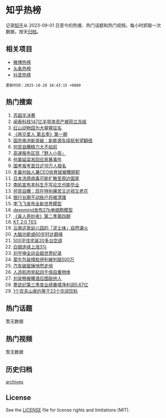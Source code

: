 # 知乎热榜

记录[知乎](https://www.zhihu.com/)从 2023-09-01 日至今的热搜、热门话题和热门视频。每小时抓取一次数据，按天[归档](archives)。

## 相关项目

- [微博热榜](https://github.com/hotarchive/weibo)
- [头条热榜](https://github.com/hotarchive/toutiao)
- [抖音热榜](https://github.com/hotarchive/douyin)


`更新时间：2025-10-20 10:43:15 +0800`

## 热门搜索

1. [苏超半决赛](https://www.zhihu.com/search?q=%E8%8B%8F%E8%B6%85%E5%8D%8A%E5%86%B3%E8%B5%9B)
1. [闻泰科技147亿半导体资产被荷兰冻结](https://www.zhihu.com/search?q=%E9%97%BB%E6%B3%B0%E7%A7%91%E6%8A%80147%E4%BA%BF%E5%8D%8A%E5%AF%BC%E4%BD%93%E8%B5%84%E4%BA%A7%E8%A2%AB%E8%8D%B7%E5%85%B0%E5%86%BB%E7%BB%93)
1. [红山动物园为大猩猩征名](https://www.zhihu.com/search?q=%E7%BA%A2%E5%B1%B1%E5%8A%A8%E7%89%A9%E5%9B%AD%E4%B8%BA%E5%A4%A7%E7%8C%A9%E7%8C%A9%E5%BE%81%E5%90%8D)
1. [《再见爱人 第五季》第一期](https://www.zhihu.com/search?q=%E3%80%8A%E5%86%8D%E8%A7%81%E7%88%B1%E4%BA%BA%20%E7%AC%AC%E4%BA%94%E5%AD%A3%E3%80%8B%E7%AC%AC%E4%B8%80%E6%9C%9F)
1. [固态电池新突破：新能源车续航有望翻倍](https://www.zhihu.com/search?q=%E5%9B%BA%E6%80%81%E7%94%B5%E6%B1%A0%E6%96%B0%E7%AA%81%E7%A0%B4%EF%BC%9A%E6%96%B0%E8%83%BD%E6%BA%90%E8%BD%A6%E7%BB%AD%E8%88%AA%E6%9C%89%E6%9C%9B%E7%BF%BB%E5%80%8D)
1. [何炅自曝精力大不如前](https://www.zhihu.com/search?q=%E4%BD%95%E7%82%85%E8%87%AA%E6%9B%9D%E7%B2%BE%E5%8A%9B%E5%A4%A7%E4%B8%8D%E5%A6%82%E5%89%8D)
1. [高速服务区现「野人小孩」](https://www.zhihu.com/search?q=%E9%AB%98%E9%80%9F%E6%9C%8D%E5%8A%A1%E5%8C%BA%E7%8E%B0%E3%80%8C%E9%87%8E%E4%BA%BA%E5%B0%8F%E5%AD%A9%E3%80%8D)
1. [何美延梁淞回应家暴事件](https://www.zhihu.com/search?q=%E4%BD%95%E7%BE%8E%E5%BB%B6%E6%A2%81%E6%B7%9E%E5%9B%9E%E5%BA%94%E5%AE%B6%E6%9A%B4%E4%BA%8B%E4%BB%B6)
1. [国考报考首日近19万人报名](https://www.zhihu.com/search?q=%E5%9B%BD%E8%80%83%E6%8A%A5%E8%80%83%E9%A6%96%E6%97%A5%E8%BF%9119%E4%B8%87%E4%BA%BA%E6%8A%A5%E5%90%8D)
1. [丰巢创始人兼CEO徐育斌被曝辞职](https://www.zhihu.com/search?q=%E4%B8%B0%E5%B7%A2%E5%88%9B%E5%A7%8B%E4%BA%BA%E5%85%BCCEO%E5%BE%90%E8%82%B2%E6%96%8C%E8%A2%AB%E6%9B%9D%E8%BE%9E%E8%81%8C)
1. [日本流感病毒可能扩散至周边国家](https://www.zhihu.com/search?q=%E6%97%A5%E6%9C%AC%E6%B5%81%E6%84%9F%E7%97%85%E6%AF%92%E5%8F%AF%E8%83%BD%E6%89%A9%E6%95%A3%E8%87%B3%E5%91%A8%E8%BE%B9%E5%9B%BD%E5%AE%B6)
1. [南航宣布本科生不写论文也能毕业](https://www.zhihu.com/search?q=%E5%8D%97%E8%88%AA%E5%AE%A3%E5%B8%83%E6%9C%AC%E7%A7%91%E7%94%9F%E4%B8%8D%E5%86%99%E8%AE%BA%E6%96%87%E4%B9%9F%E8%83%BD%E6%AF%95%E4%B8%9A)
1. [何炅自曝：现在特别痛苦又近视又老花](https://www.zhihu.com/search?q=%E4%BD%95%E7%82%85%E8%87%AA%E6%9B%9D%EF%BC%9A%E7%8E%B0%E5%9C%A8%E7%89%B9%E5%88%AB%E7%97%9B%E8%8B%A6%E5%8F%88%E8%BF%91%E8%A7%86%E5%8F%88%E8%80%81%E8%8A%B1)
1. [银行长期不动账户将被清理](https://www.zhihu.com/search?q=%E9%93%B6%E8%A1%8C%E9%95%BF%E6%9C%9F%E4%B8%8D%E5%8A%A8%E8%B4%A6%E6%88%B7%E5%B0%86%E8%A2%AB%E6%B8%85%E7%90%86)
1. [李飞飞发布全新世界模型](https://www.zhihu.com/search?q=%E6%9D%8E%E9%A3%9E%E9%A3%9E%E5%8F%91%E5%B8%83%E5%85%A8%E6%96%B0%E4%B8%96%E7%95%8C%E6%A8%A1%E5%9E%8B)
1. [deepmind发布27b单细胞模型](https://www.zhihu.com/search?q=deepmind%E5%8F%91%E5%B8%8327b%E5%8D%95%E7%BB%86%E8%83%9E%E6%A8%A1%E5%9E%8B)
1. [《喜人奇妙夜》第二季第四期](https://www.zhihu.com/search?q=%E3%80%8A%E5%96%9C%E4%BA%BA%E5%A5%87%E5%A6%99%E5%A4%9C%E3%80%8B%E7%AC%AC%E4%BA%8C%E5%AD%A3%E7%AC%AC%E5%9B%9B%E6%9C%9F)
1. [KT 2:0 TES](https://www.zhihu.com/search?q=KT%202%3A0%20TES)
1. [云南这家幼儿园的「泥土味」自然课火](https://www.zhihu.com/search?q=%E4%BA%91%E5%8D%97%E8%BF%99%E5%AE%B6%E5%B9%BC%E5%84%BF%E5%9B%AD%E7%9A%84%E3%80%8C%E6%B3%A5%E5%9C%9F%E5%91%B3%E3%80%8D%E8%87%AA%E7%84%B6%E8%AF%BE%E7%81%AB)
1. [大脑功能或60岁时达巅峰](https://www.zhihu.com/search?q=%E5%A4%A7%E8%84%91%E5%8A%9F%E8%83%BD%E6%88%9660%E5%B2%81%E6%97%B6%E8%BE%BE%E5%B7%85%E5%B3%B0)
1. [500平住宅装20多台空调](https://www.zhihu.com/search?q=500%E5%B9%B3%E4%BD%8F%E5%AE%85%E8%A3%8520%E5%A4%9A%E5%8F%B0%E7%A9%BA%E8%B0%83)
1. [白银连续上涨3%](https://www.zhihu.com/search?q=%E7%99%BD%E9%93%B6%E8%BF%9E%E7%BB%AD%E4%B8%8A%E6%B6%A83%25)
1. [刘宇坤全运会超世界纪录](https://www.zhihu.com/search?q=%E5%88%98%E5%AE%87%E5%9D%A4%E5%85%A8%E8%BF%90%E4%BC%9A%E8%B6%85%E4%B8%96%E7%95%8C%E7%BA%AA%E5%BD%95)
1. [蒙牛包装撞脸伊利被判赔500万](https://www.zhihu.com/search?q=%E8%92%99%E7%89%9B%E5%8C%85%E8%A3%85%E6%92%9E%E8%84%B8%E4%BC%8A%E5%88%A9%E8%A2%AB%E5%88%A4%E8%B5%94500%E4%B8%87)
1. [汽车破窗锤悄然走俏](https://www.zhihu.com/search?q=%E6%B1%BD%E8%BD%A6%E7%A0%B4%E7%AA%97%E9%94%A4%E6%82%84%E7%84%B6%E8%B5%B0%E4%BF%8F)
1. [人造肌肉举起四千倍自重物体](https://www.zhihu.com/search?q=%E4%BA%BA%E9%80%A0%E8%82%8C%E8%82%89%E4%B8%BE%E8%B5%B7%E5%9B%9B%E5%8D%83%E5%80%8D%E8%87%AA%E9%87%8D%E7%89%A9%E4%BD%93)
1. [刘奕畅被曝酒后围殴他人](https://www.zhihu.com/search?q=%E5%88%98%E5%A5%95%E7%95%85%E8%A2%AB%E6%9B%9D%E9%85%92%E5%90%8E%E5%9B%B4%E6%AE%B4%E4%BB%96%E4%BA%BA)
1. [寒武纪第三季度业绩暴增净利润5.67亿](https://www.zhihu.com/search?q=%E5%AF%92%E6%AD%A6%E7%BA%AA%E7%AC%AC%E4%B8%89%E5%AD%A3%E5%BA%A6%E4%B8%9A%E7%BB%A9%E6%9A%B4%E5%A2%9E%E5%87%80%E5%88%A9%E6%B6%A65.67%E4%BA%BF)
1. [1个农夫山泉约等于23个华润饮料](https://www.zhihu.com/search?q=1%E4%B8%AA%E5%86%9C%E5%A4%AB%E5%B1%B1%E6%B3%89%E7%BA%A6%E7%AD%89%E4%BA%8E23%E4%B8%AA%E5%8D%8E%E6%B6%A6%E9%A5%AE%E6%96%99)

## 热门话题

暂无数据

## 热门视频

暂无数据

## 历史归档

[archives](archives)

## License

See the [LICENSE](LICENSE) file for license rights and limitations (MIT).
